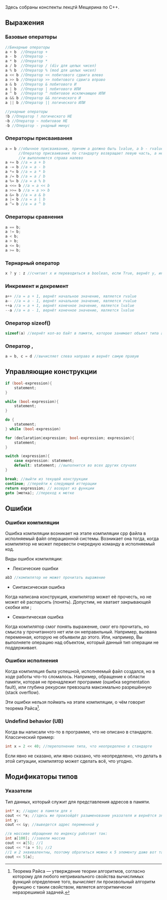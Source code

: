 Здесь собраны конспекты лекцтй Мещерина по С++.

## Выражения

### Базовые операторы

```C
//Бинарные операторы
a + b  //Оператор +
a - b  //Оператор -
a * b  //Оператор *
a / b  //Оператор / (div для целых чисел)
a % b  //Оператор % (mod для целых чисел)
a << b //Оператор << побитового сдвига влево 
a >> b //Оператор >> побитового сдвига вправо 
a & b  //Оператор & побитового И 
a | b  //Оператор | побитового ИЛИ
a ^ b  //Оператор ^ побитовое исключающее ИЛИ 
a && b //Оператор && логического И
a || b //Оператор || логического ИЛИ

//унарные операторы 
!b //Оператор ! логического НЕ
~b //Оператор ~ побитовое НЕ 
-b //Оператор - унарный минус 
```

### Операторы присваивания 

```C
a = b //обычное присваивание, причем a должно быть lvalue, a b - rvalue
	  //Оператор присваивания по стандарту возвращает левую часть, а не правую
	  //и выполняются справа налево
a += b //a = a + b
a -= b //a = a - b
a *= b //a = a * b
a /= b //a = a / b
a %= b //a = a % b
a <<= b //a = a << b
a >>= b //a = a >> b
a &= b //a = a & b
a |= b //a = a | b
a ^= b //a = a ^ b
```

### Операторы сравнения 

```C
a == b;
a != b;
a < b;
a > b;
a <= b;
a >= b;
```

### Тернарный оператор

```C
x ? y : z //считает x и переводиться в boolean, если True, вернёт y, иначе вернёт z
```

### Инкремент и декремент

```C
a++ //a = a + 1, вернёт начальное значение, является rvalue 
a-- //a = a - 1, вернёт начальное значение, является rvalue 
++a //a = a + 1, вернёт конечное значение, является lvalue 
--a //a = a - 1, вернёт конечное значение, является lvalue 
```

### Оператор sizeof()

```C
sizeof(a) //вернёт кол-во байт в памяти, которое занимает объект типа a
```

### Оператор ,

```C
a = b, c = d //вычисляет слева направо и вернёт самую правую
```

## Управляющие конструкции

```C
if (bool-expression){
	statement;
}

while (bool-expression){
	statement;
}

do {
	statement;
} while (bool-expression)

for (declaration|expression; bool-expression; expression){
	statement;
}

switch (expression){
	case expression: statement;
	default: statement; //выполнится во всех других случаях 
}

break; //выйти из текущей конструкции
continue; //перейти к следующей иттерации 
return expression; // возврат из функции
goto [метка]; //переход к метке 
```

## Ошибки 

### Ошибки компиляции

Ошибка компиляции возникает на этапе компиляции cpp файла в исполняемый файл операционной системы. Возникает она тогда, когда компилятор не может перевести очередную команду в исполняемый код. 

Виды ошибок компиляции:

- Лексические ошибки 
```C
ab3 //компилятор не может прочитать выражение 
```

- Синтаксическая ошибка

Когда написана конструкция, компилятор может её прочесть, но не может её распарсить (понять). Допустим, не хватает закрывающей скобки или ;

- Семантическая ошибка

Когда компилятор смог понять выражение, смог его прочитать, но смысла у прочитанного нет или он неправильный. Например, вызвана переменная, которую не объявили до этого. Или, например, Вы выполняете операцию над объектом, который данный тип операции не поддерживает.

### Ошибки исполнения 

Когда компиляция была успешной, исполняемый файл создался, но в ходе работы что-то сломалось. Например, обращение к области памяти, которая не пренадлежит программе (ошибка segmentation fault), или глубина рекурсии превзошла максимально разрешённую (stack overflow). 

Эти ошибки нельзя поймать на этапе компиляции, о чём говорит теорема Райса[^1].

### Undefind behavior (UB)

Когда вы написали что-то в программе, что не описано в стандарте. Классический пример:

```C
int x = 2 << 40; //переполнение типа, что неопределено в стандарте
```

Если явно не сказано, или явно сказано, что неопределено, что делать в этой ситуации, компилятор может сделать всё, что угодно. 


## Модификаторы типов 

### Указатели

Тип данных, который служит для представления адресов в памяти. 

```C
int* x; //адрес в памяти для x
cout << *x; //здесь же произойдёт разыменование указателя и вернётся значение int 
int y;
cout << &y; //выведется адрес переменной y

//в массиве обращение по индексу работает так:
int a[100]; //завели массив
cout << a[5]; //1
cout << *(a + 5); //2
//1 и 2 эквивалентны, поэтому обратиться можно к 5 элементу даже вот так:
cout << 5[a]; 
```

[^1]: Теорема Райса — утверждение теории алгоритмов, согласно которому для любого нетривиального свойства вычислимых функций определение того, вычисляет ли произвольный алгоритм функцию с таким свойством, является алгоритмически неразрешимой задачей.